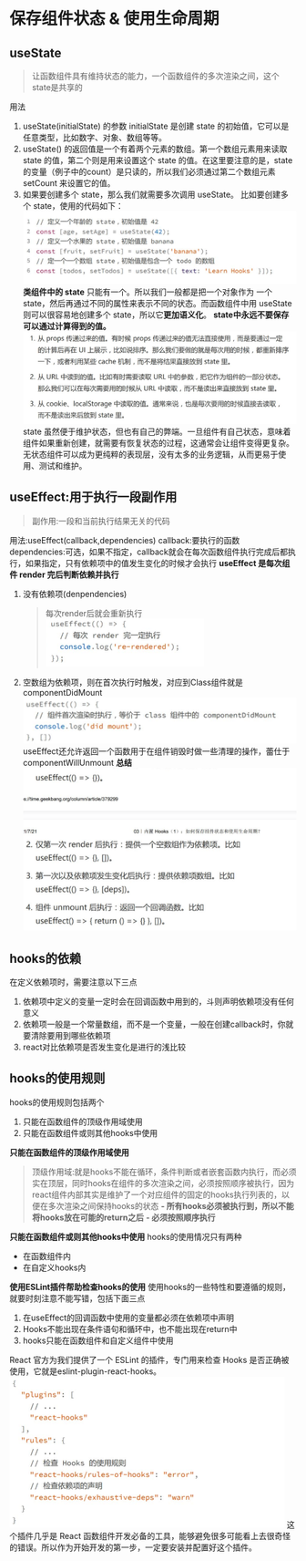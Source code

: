 # 保存组件状态 & 使用生命周期

## useState
>让函数组件具有维持状态的能力，一个函数组件的多次渲染之间，这个state是共享的

用法
1. useState(initialState) 的参数 initialState 是创建 state 的初始值，它可以是任意类型，比如数字、对象、数组等等。
2. useState() 的返回值是一个有着两个元素的数组。第一个数组元素用来读取 state 的值，第二个则是用来设置这个 state 的值。在这里要注意的是，state 的变量（例子中的count）是只读的，所以我们必须通过第二个数组元素 setCount 来设置它的值。
3. 如果要创建多个 state，那么我们就需要多次调用 useState。
比如要创建多个 state，使用的代码如下：
![图片描述](../image/QQ截图20210725170919.png)
**类组件中的 state** 只能有一个。所以我们一般都是把一个对象作为 一个 state，然后再通过不同的属性来表示不同的状态。而函数组件中用 useState 则可以很容易地创建多个 state，所以它**更加语义化**。
**state中永远不要保存可以通过计算得到的值。**
![图片描述](../image/QQ截图20210725171442.png)
state 虽然便于维护状态，但也有自己的弊端。一旦组件有自己状态，意味着组件如果重新创建，就需要有恢复状态的过程，这通常会让组件变得更复杂。
无状态组件可以成为更纯粹的表现层，没有太多的业务逻辑，从而更易于使用、测试和维护。
## useEffect:用于执行一段副作用
>副作用:一段和当前执行结果无关的代码

用法:useEffect(callback,dependencies)
callback:要执行的函数
dependencies:可选，如果不指定，callback就会在每次函数组件执行完成后都执行，如果指定，只有依赖项中的值发生变化的时候才会执行
**useEffect 是每次组件 render 完后判断依赖并执行**
1. 没有依赖项(denpendencies)
    >每次render后就会重新执行
    ![图片描述](../image/QQ截图20210725172554.png)

2. 空数组为依赖项，则在首次执行时触发，对应到Class组件就是componentDidMount
   ![图片描述](../image/QQ截图20210725172749.png)
useEffect还允许返回一个函数用于在组件销毁时做一些清理的操作，蕾仕于componentWillUnmount
**总结**
![图片描述](../image/QQ截图20210725172941.png)

## hooks的依赖
在定义依赖项时，需要注意以下三点
1. 依赖项中定义的变量一定时会在回调函数中用到的，斗则声明依赖项没有任何意义
2. 依赖项一般是一个常量数组，而不是一个变量，一般在创建callback时，你就要清除要用到哪些依赖项
3. react对比依赖项是否发生变化是进行的浅比较
   
## hooks的使用规则
hooks的使用规则包括两个
1. 只能在函数组件的顶级作用域使用
2. 只能在函数组件或则其他hooks中使用

**只能在函数组件的顶级作用域使用**
>顶级作用域:就是hooks不能在循环，条件判断或者嵌套函数内执行，而必须实在顶层，同时hooks在组件的多次渲染之间，必须按照顺序被执行，因为react组件内部其实是维护了一个对应组件的固定的hooks执行列表的，以便在多次渲染之间保持hooks的状态
**- 所有hooks必须被执行到，所以不能将hooks放在可能的return之后**
**- 必须按照顺序执行**

**只能在函数组件或则其他hooks中使用**
hooks的使用情况只有两种
- 在函数组件内
- 在自定义hooks内

**使用ESLint插件帮助检查hooks的使用**
使用hooks的一些特性和要遵循的规则，就要时刻注意不能写错，包括下面三点
1. 在useEffect的回调函数中使用的变量都必须在依赖项中声明
2. Hooks不能出现在条件语句和循环中，也不能出现在return中
3. hooks只能在函数组件和自定义组件中使用

React 官方为我们提供了一个 ESLint 的插件，专门用来检查 Hooks 是否正确被使用，它就是eslint-plugin-react-hooks。
![图片描述](../image/QQ截图20210725202648.png)
这个插件几乎是 React 函数组件开发必备的工具，能够避免很多可能看上去很奇怪的错误。所以作为开始开发的第一步，一定要安装并配置好这个插件。